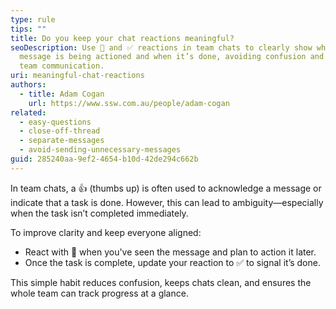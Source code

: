 ```yaml
---
type: rule
tips: ""
title: Do you keep your chat reactions meaningful?
seoDescription: Use 👀 and ✅ reactions in team chats to clearly show when a
  message is being actioned and when it’s done, avoiding confusion and improving
  team communication.
uri: meaningful-chat-reactions
authors:
  - title: Adam Cogan
    url: https://www.ssw.com.au/people/adam-cogan
related:
  - easy-questions
  - close-off-thread
  - separate-messages
  - avoid-sending-unnecessary-messages
guid: 285240aa-9ef2-4654-b10d-42de294c662b
---
```

In team chats, a 👍 (thumbs up) is often used to acknowledge a message or indicate that a task is done. However, this can lead to ambiguity—especially when the task isn’t completed immediately.
            
<!--endintro-->

To improve clarity and keep everyone aligned:

* React with 👀 when you've seen the message and plan to action it later.
* Once the task is complete, update your reaction to ✅ to signal it’s done.

This simple habit reduces confusion, keeps chats clean, and ensures the whole team can track progress at a glance.
